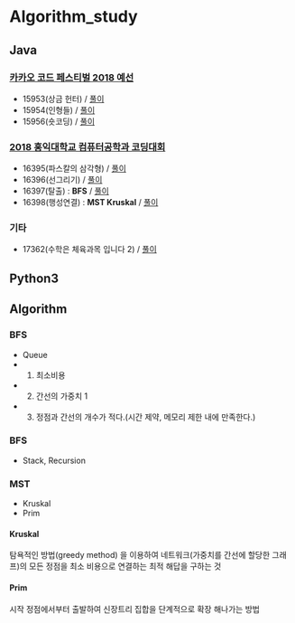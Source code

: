 # Algorithm_study

## Java

### <a href="https://www.acmicpc.net/category/detail/1897">카카오 코드 페스티벌 2018 예선</a>
- 15953(상금 헌터) / <a href="https://github.com/ydj515/Algorithm_study/blob/master/Java/src/num15953/Main.java">풀이</a>
- 15954(인형들) / <a href="https://github.com/ydj515/Algorithm_study/blob/master/Java/src/num15954/Main.java">풀이</a>
- 15956(숏코딩) / <a href="https://github.com/ydj515/Algorithm_study/blob/master/Java/src/num15956/Main.java">풀이</a>


### <a href="https://www.acmicpc.net/category/detail/1945">2018 홍익대학교 컴퓨터공학과 코딩대회</a>
- 16395(파스칼의 삼각형) / <a href="#">풀이</a>
- 16396(선그리기) / <a href="#">풀이</a>
- 16397(탈출) : **BFS** / <a href="#">풀이</a>
- 16398(행성연결) : **MST Kruskal** / <a href="#">풀이</a>


### 기타
- 17362(수학은 체육과목 입니다 2) / <a href="https://github.com/ydj515/Algorithm_study/blob/master/Java/src/num17362/Main.java">풀이</a>



## Python3



## Algorithm
### BFS
- Queue
- 1. 최소비용
- 2. 간선의 가중치 1
- 3. 정점과 간선의 개수가 적다.(시간 제약, 메모리 제한 내에 만족한다.)

### BFS
- Stack, Recursion

### MST
- Kruskal
- Prim

#### Kruskal
탐욕적인 방법(greedy method) 을 이용하여 네트워크(가중치를 간선에 할당한 그래프)의 모든 정점을 최소 비용으로 연결하는 최적 해답을 구하는 것

#### Prim
시작 정점에서부터 출발하여 신장트리 집합을 단계적으로 확장 해나가는 방법
